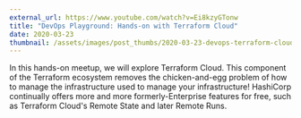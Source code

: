```yaml
---
external_url: https://www.youtube.com/watch?v=Ei8kzyGTonw
title: "DevOps Playground: Hands-on with Terraform Cloud"
date: 2020-03-23
thumbnail: /assets/images/post_thumbs/2020-03-23-devops-terraform-cloud.jpg
---
```


In this hands-on meetup, we will explore Terraform Cloud. This component of the Terraform ecosystem removes the chicken-and-egg problem of how to manage the infrastructure used to manage your infrastructure! HashiCorp continually offers more and more formerly-Enterprise features for free, such as Terraform Cloud's Remote State and later Remote Runs.